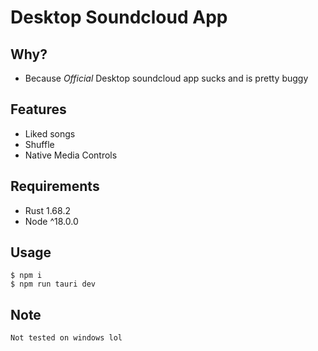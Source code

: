 # Desktop Soundcloud App

## Why?
- Because *Official*  Desktop soundcloud app sucks and is pretty buggy

## Features
- Liked songs
- Shuffle
- Native Media Controls

## Requirements
- Rust 1.68.2
- Node ^18.0.0


## Usage
```shell
$ npm i
$ npm run tauri dev
```

## Note
`Not tested on windows lol`